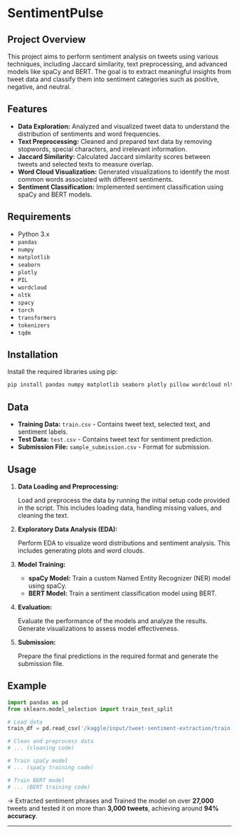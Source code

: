 # SentimentPulse

## Project Overview

This project aims to perform sentiment analysis on tweets using various techniques, including Jaccard similarity, text preprocessing, and advanced models like spaCy and BERT. The goal is to extract meaningful insights from tweet data and classify them into sentiment categories such as positive, negative, and neutral.

## Features

- **Data Exploration:** Analyzed and visualized tweet data to understand the distribution of sentiments and word frequencies.
- **Text Preprocessing:** Cleaned and prepared text data by removing stopwords, special characters, and irrelevant information.
- **Jaccard Similarity:** Calculated Jaccard similarity scores between tweets and selected texts to measure overlap.
- **Word Cloud Visualization:** Generated visualizations to identify the most common words associated with different sentiments.
- **Sentiment Classification:** Implemented sentiment classification using spaCy and BERT models.

## Requirements

- Python 3.x
- `pandas`
- `numpy`
- `matplotlib`
- `seaborn`
- `plotly`
- `PIL`
- `wordcloud`
- `nltk`
- `spacy`
- `torch`
- `transformers`
- `tokenizers`
- `tqdm`

## Installation

Install the required libraries using pip:

```bash
pip install pandas numpy matplotlib seaborn plotly pillow wordcloud nltk spacy torch transformers tokenizers tqdm
```

## Data

- **Training Data:** `train.csv` - Contains tweet text, selected text, and sentiment labels.
- **Test Data:** `test.csv` - Contains tweet text for sentiment prediction.
- **Submission File:** `sample_submission.csv` - Format for submission.

## Usage

1. **Data Loading and Preprocessing:**

   Load and preprocess the data by running the initial setup code provided in the script. This includes loading data, handling missing values, and cleaning the text.

2. **Exploratory Data Analysis (EDA):**

   Perform EDA to visualize word distributions and sentiment analysis. This includes generating plots and word clouds.

3. **Model Training:**

   - **spaCy Model:** Train a custom Named Entity Recognizer (NER) model using spaCy.
   - **BERT Model:** Train a sentiment classification model using BERT.

4. **Evaluation:**

   Evaluate the performance of the models and analyze the results. Generate visualizations to assess model effectiveness.

5. **Submission:**

   Prepare the final predictions in the required format and generate the submission file.

## Example

```python
import pandas as pd
from sklearn.model_selection import train_test_split

# Load data
train_df = pd.read_csv('/kaggle/input/tweet-sentiment-extraction/train.csv')

# Clean and preprocess data
# ... (cleaning code)

# Train spaCy model
# ... (spaCy training code)

# Train BERT model
# ... (BERT training code)
```

-> Extracted sentiment phrases and Trained the model on over **27,000** tweets and tested it on more than **3,000 tweets**, achieving around **94% accuracy**.

----------------------------------------------------------------------------------------------------------------------------------------------------------------------------------
